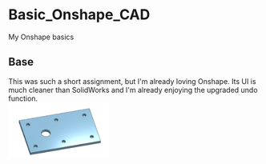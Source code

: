 # Basic_Onshape_CAD
My Onshape basics

## Base
This was such a short assignment, but I'm already loving Onshape. Its UI is much cleaner than SolidWorks and I'm already enjoying the upgraded undo function.
<br><img src="https://github.com/tweissm35/Basic_Onshape_CAD/blob/master/caster_base.png" width="200">
